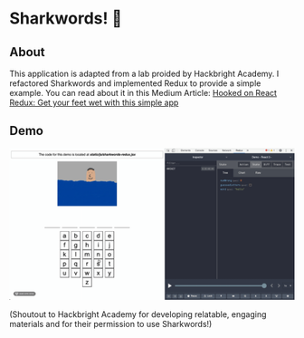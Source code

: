 # Sharkwords! 🦈

## About

This application is adapted from a lab proided by Hackbright Academy. I refactored Sharkwords and implemented Redux to provide a simple example. You can read about it in this Medium Article: [Hooked on React Redux: Get your feet wet with this simple app](https://medium.com/dev-genius/hooked-on-react-redux-6d623c40630f)

## Demo

![Demo](sharkwords_demo.gif)

(Shoutout to Hackbright Academy for developing relatable, engaging materials and for their permission to use Sharkwords!)